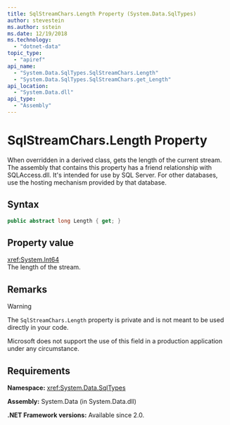 ```yaml
---
title: SqlStreamChars.Length Property (System.Data.SqlTypes)
author: stevestein
ms.author: sstein
ms.date: 12/19/2018
ms.technology:
  - "dotnet-data"
topic_type:
  - "apiref"
api_name:
  - "System.Data.SqlTypes.SqlStreamChars.Length"
  - "System.Data.SqlTypes.SqlStreamChars.get_Length"
api_location:
  - "System.Data.dll"
api_type:
  - "Assembly"
---
```

# SqlStreamChars.Length Property

When overridden in a derived class, gets the length of the current stream. The assembly that contains this property has a friend relationship with SQLAccess.dll. It's intended for use by SQL Server. For other databases, use the hosting mechanism provided by that database.

## Syntax

```csharp
public abstract long Length { get; }
```

## Property value

<xref:System.Int64>\
The length of the stream.

## Remarks

> [!WARNING]
> The `SqlStreamChars.Length` property is private and is not meant to be used directly in your code.
>
> Microsoft does not support the use of this field in a production application under any circumstance.

## Requirements

**Namespace:** <xref:System.Data.SqlTypes>

**Assembly:** System.Data (in System.Data.dll)

**.NET Framework versions:** Available since 2.0.